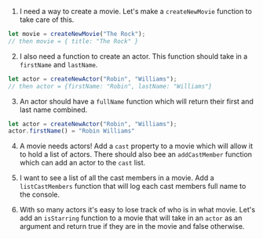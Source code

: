 1. I need a way to create a movie. Let's make a `createNewMovie` function to take care of this.

```js
let movie = createNewMovie("The Rock");
// then movie = { title: "The Rock" }
```

2. I also need a function to create an actor. This function should take in a `firstName` and `lastName`.

```js
let actor = createNewActor("Robin", "Williams");
// then actor = {firstName: "Robin", lastName: "Williams"}
```

3. An actor should have a `fullName` function which will return their first and last name combined.

```js
let actor = createNewActor("Robin", "Williams");
actor.firstName() = "Robin Williams"
```

4. A movie needs actors! Add a `cast` property to a movie which will allow it to hold a list of actors. There should also bee an `addCastMember` function which can add an actor to the `cast` list.

5. I want to see a list of all the cast members in a movie. Add a `listCastMembers` function that will log each cast members full name to the console.

6. With so many actors it's easy to lose track of who is in what movie. Let's add an `isStarring` function to a movie that will take in an `actor` as an argument and return true if they are in the movie and false otherwise.

